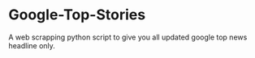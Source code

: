 # Google-Top-Stories
A web scrapping python script to give you all updated google top news headline only.
